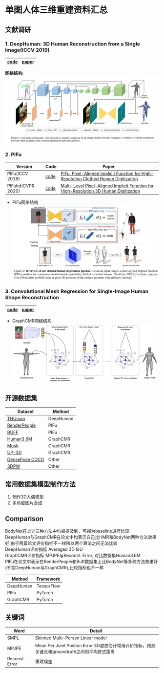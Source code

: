 # 单图人体三维重建资料汇总
## 文献调研
### 1. DeepHuman: 3D Human Reconstruction from a Single Image(ICCV 2019)
| [code](https://github.com/ZhengZerong/DeepHuman) | [paper](http://www.liuyebin.com/deephuman/assets/DeepHuman.pdf) |
|  ----  | ----  | 

**网络结构:**
![img.png](img/img.png)



### 2. PIFu

| Version | Code | Paper | 
|  ----  | ----  | ---- | 
| PIFu(ICCV 2019) | [code](https://github.com/shunsukesaito/PIFu) | [PIFu: Pixel-Aligned Implicit Function for High-Resolution Clothed Human Digitization ](https://arxiv.org/pdf/1905.05172.pdf) | 
| PIFuhd(CVPR 2020) | [code](https://github.com/facebookresearch/pifuhd) | [Multi-Level Pixel-Aligned Implicit Function for High-Resolution 3D Human Digitization](https://arxiv.org/pdf/2004.00452.pdf) | 

- PIFu网络结构
![网络结构](img/img_1.png)

### 3. Convolutional Mesh Regression for Single-Image Human Shape Reconstruction
| [code](https://github.com/nkolot/GraphCMR/) | [paper](https://arxiv.org/abs/1905.03244) | 
|  ----  | ----  | 
- GraphCMR网络结构
![网络结构](img/img_2.png)

## 开源数据集

| Dataset | Method |
|  ----  | ----  |
| [THUman](https://github.com/ZhengZerong/DeepHuman/tree/master/THUmanDataset) | DeepHuman | 
| [RenderPeople](https://renderpeople.com/free-3d-people/) | PIFu | 
| [BUFF](http://buff.is.tue.mpg.de/) | PIFu | 
| [Human3.6M](http://vision.imar.ro/human3.6m/description.php) | GraphCMR | 
| [Mosh](http://mosh.is.tue.mpg.de/) | GraphCMR | 
| [UP-3D](http://files.is.tuebingen.mpg.de/classner/up/) | GraphCMR | 
| [DensePose COCO](https://github.com/facebookresearch/DensePose) | Other |
| [3DPW](http://virtualhumans.mpi-inf.mpg.de/3DPW/) | Other |



## 常用数据集模型制作方法
1. 制作3D人偶模型
2. 多角度图片合成

## Comparison
BodyNet在上述三种方法中均被提及到，可视为baseline进行比较<br>
DeepHuman与GraphCMR在论文中均表示自己比HMR和BodyNet两种方法效果好,由于两篇论文评价指标不一样所以两个算法之间无法比较 <br>
DeepHuman评价指标 Averaged 3D IoU <br>
GraphCMR评价指标 MPJPE与Reconst. Error, 对比数据集Human3.6M <br>
PIFu在论文中表示在RenderPeople和Buff数据集上比BodyNet等多种方法效果好(不含DeepHuman与GraphCMR),比较指标也不一样 <br>

| Method | Framework |
| ---- | ---- |
| DeepHuman | TensorFlow |
| PIFu | PyTorch |
| GraphCMR | PyTorch |

## 关键词
| Word | Detail |
| ---- | ---- |
| SMPL | Skinned Multi-Person Linear model |
| MPJPE | Mean Per Joint Postion Error 3D姿态估计常用评价指标，预测关键点和groundtruth之间的平均欧式距离 |
| Reconst. Error | 重建误差 |